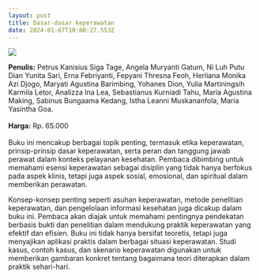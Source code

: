 ```yaml
---
layout: post
title: Dasar-dasar keperawatan
date: 2024-01-07T10:00:27.553Z
---
```

![](/images/uploads/dasar-dasar-keperawatan.jpg)

**P﻿enulis:** Petrus Kanisius Siga Tage, Angela Muryanti Gatum, Ni Luh Putu Dian Yunita Sari, Erna Febriyanti, Fepyani Thresna Feoh, Herliana Monika Azi Djogo,                      Maryati Agustina Barimbing, Yohanes Dion, Yulia Martiningsih Karmila Letor, Analizza Ina Lea, Sebastianus Kurniadi Tahu, Maria Agustina Making,                       Sabinus Bungaama Kedang, Istha Leanni Muskananfola, Maria Yasintha Goa.\
\
**Harga:** Rp. 65.000\
\
Buku ini mencakup berbagai topik penting, termasuk  etika keperawatan, prinsip-prinsip dasar keperawatan, serta peran dan tanggung jawab perawat dalam konteks pelayanan kesehatan. Pembaca dibimbing untuk memahami esensi keperawatan sebagai disiplin yang tidak hanya berfokus pada aspek klinis, tetapi juga aspek sosial, emosional, dan spiritual dalam memberikan perawatan.

Konsep-konsep penting seperti asuhan keperawatan, metode penelitian keperawatan, dan pengelolaan informasi kesehatan juga dicakup dalam buku ini. Pembaca akan diajak untuk memahami pentingnya pendekatan berbasis bukti dan penelitian dalam mendukung praktik keperawatan yang efektif dan efisien. Buku ini tidak hanya bersifat teoretis, tetapi juga menyajikan aplikasi praktis dalam berbagai situasi keperawatan. Studi kasus, contoh kasus, dan skenario keperawatan digunakan untuk memberikan gambaran konkret tentang bagaimana teori diterapkan dalam praktik sehari-hari.